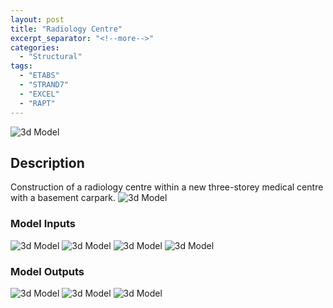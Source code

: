 ```yaml
---
layout: post
title: "Radiology Centre"
excerpt_separator: "<!--more-->"
categories: 
  - "Structural"
tags:
  - "ETABS"
  - "STRAND7"
  - "EXCEL"
  - "RAPT"
---
```


![3d Model](/assets/VIB/VIB1-1.jpg)
<!--more-->
## Description
Construction of a radiology centre within a new three-storey medical centre with a basement carpark.
![3d Model](/assets/VIB/VIB1-2.jpg)

### Model Inputs
![3d Model](/assets/VIB/VIB1-3.jpg)
![3d Model](/assets/VIB/VIB1-4.jpg)
![3d Model](/assets/VIB/VIB1-6.jpg)
![3d Model](/assets/VIB/VIB1-5.jpg)

### Model Outputs
![3d Model](/assets/VIB/VIB1-7.jpg)
![3d Model](/assets/VIB/VIB1-8.jpg)
![3d Model](/assets/VIB/VIB1-9.jpg)